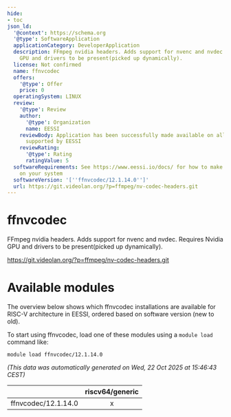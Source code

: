 ```yaml
---
hide:
- toc
json_ld:
  '@context': https://schema.org
  '@type': SoftwareApplication
  applicationCategory: DeveloperApplication
  description: FFmpeg nvidia headers. Adds support for nvenc and nvdec. Requires Nvidia
    GPU and drivers to be present(picked up dynamically).
  license: Not confirmed
  name: ffnvcodec
  offers:
    '@type': Offer
    price: 0
  operatingSystem: LINUX
  review:
    '@type': Review
    author:
      '@type': Organization
      name: EESSI
    reviewBody: Application has been successfully made available on all architectures
      supported by EESSI
    reviewRating:
      '@type': Rating
      ratingValue: 5
  softwareRequirements: See https://www.eessi.io/docs/ for how to make EESSI available
    on your system
  softwareVersion: '[''ffnvcodec/12.1.14.0'']'
  url: https://git.videolan.org/?p=ffmpeg/nv-codec-headers.git
---
```


ffnvcodec
=========


FFmpeg nvidia headers. Adds support for nvenc and nvdec. Requires Nvidia GPU and drivers to be present(picked up dynamically).

https://git.videolan.org/?p=ffmpeg/nv-codec-headers.git
# Available modules


The overview below shows which ffnvcodec installations are available for RISC-V architecture in EESSI, ordered based on software version (new to old).

To start using ffnvcodec, load one of these modules using a `module load` command like:

```shell
module load ffnvcodec/12.1.14.0
```

*(This data was automatically generated on Wed, 22 Oct 2025 at 15:46:43 CEST)*

| |riscv64/generic|
| :---: | :---: |
|ffnvcodec/12.1.14.0|x|
